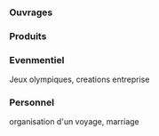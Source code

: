 ### Ouvrages

### Produits

### Evenmentiel
Jeux olympiques, creations entreprise
### Personnel
organisation d'un voyage, marriage

